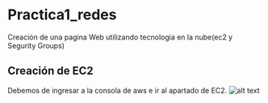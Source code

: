 # Practica1_redes
 Creación de una pagina Web  utilizando tecnologia en la nube(ec2 y Segurity Groups)

 ## Creación de EC2

 Debemos de ingresar a la consola de aws e ir al apartado de EC2.
![alt text](img/ec2.JPG=300x300)